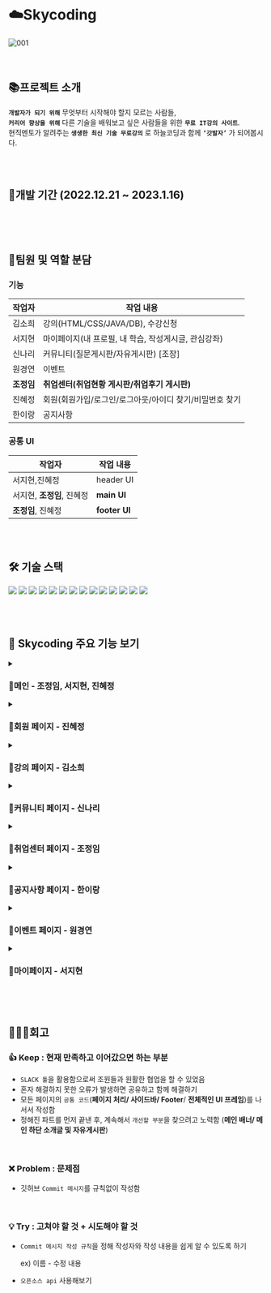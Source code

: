 # ☁️Skycoding
![001](https://user-images.githubusercontent.com/63274664/226303860-1c4a1f26-69f6-498d-b879-5b4d4328f384.png)  
<br><br>

## 📚프로젝트 소개
**`개발자가 되기 위해`** 무엇부터 시작해야 할지 모르는 사람들, <br>
**`커리어 향상을 위해`** 다른 기술을 배워보고 싶은 사람들을 위한 **`무료 IT강의 사이트`**.<br>
현직멘토가 알려주는 **`생생한 최신 기술 무료강의`** 로 하늘코딩과 함께 **`‘갓발자’`** 가 되어봅시다.

<br><br>

## 📅개발 기간  (2022.12.21 ~ 2023.1.16)
<br><br><br>

## 🐣팀원 및 역할 분담
### 기능

|작업자|작업 내용|
|------|---|
|김소희|강의(HTML/CSS/JAVA/DB), 수강신청  |
|서지현|마이페이지(내 프로필, 내 학습, 작성게시글, 관심강좌)  |
|신나리|커뮤니티(질문게시판/자유게시판) [조장]    |
|원경연 | 이벤트  |
|**조정임**|**취업센터(취업현황 게시판/취업후기 게시판)**    |
|진혜정|회원(회원가입/로그인/로그아웃/아이디 찾기/비밀번호 찾기  |
|한이랑|공지사항   |


### 공통 UI

|작업자|작업 내용|
|------|---|
|서지현,진혜정|header UI |
|서지현, **조정임**, 진혜정|**main UI**|
| **조정임**, 진혜정|**footer UI** |

<br><br>

## 🛠️ 기술 스택
<img src="https://img.shields.io/badge/html-E34F26?style=for-the-badge&logo=html5&logoColor=white"> <img src="https://img.shields.io/badge/JAVA-007396?style=for-the-badge&logo=java&logoColor=white"> <img src="https://img.shields.io/badge/javascript-F7DF1E?style=for-the-badge&logo=javascript&logoColor=black">
<img src="https://img.shields.io/badge/jquery-0769AD?style=for-the-badge&logo=jquery&logoColor=white"> <img src="https://img.shields.io/badge/css-1572B6?style=for-the-badge&logo=css3&logoColor=white">
<img src="https://img.shields.io/badge/bootstrap-7952B3?style=for-the-badge&logo=bootstrap&logoColor=white"> <img src="https://img.shields.io/badge/oracle-F80000?style=for-the-badge&logo=oracle&logoColor=white"> <img src="https://img.shields.io/badge/apache tomcat-F8DC75?style=for-the-badge&logo=apachetomcat&logoColor=white">
<img src="https://img.shields.io/badge/github-181717?style=for-the-badge&logo=github&logoColor=white"> <img src="https://img.shields.io/badge/slack-4A154B?style=for-the-badge&logo=slack&logoColor=white"> <img src="https://img.shields.io/badge/diagrams.net-F08705?style=for-the-badge&logo=diagrams.net&logoColor=white"> <img src="https://img.shields.io/badge/Eclipse IDE-2C2255?style=for-the-badge&logo=Eclipse IDE&logoColor=white"> 
<img src="https://img.shields.io/badge/erd cloud-EA4AAA?style=for-the-badge&logo=erd cloud&logoColor=white"> <img src="https://img.shields.io/badge/jsp-8BC0D0?style=for-the-badge&logo=jsp&logoColor=white">

<br><br>

## 🌠 Skycoding 주요 기능 보기
<details>
<summary><h3>🔹메인 - 조정임, 서지현, 진혜정</h3></summary>
<div markdown="1">
<img width="713" alt="image" src="https://github.com/cjoungi/cjoungi.github.io/assets/113075984/dd6f6091-1f19-4b55-aec6-37144ebb8b76">
</div>
</details>

<details>
<summary><h3>🔹회원 페이지 - 진혜정</h3></summary>
<div markdown="1">
<img width="713" alt="image" src="https://github.com/cjoungi/cjoungi.github.io/assets/113075984/a32de6ce-ab31-4188-aacf-37ba72dfc343">
  <img width="713" alt="image" src="https://github.com/cjoungi/skycoding/assets/113075984/168d5b0a-cb52-4775-8991-d0e802775be6">
</div>
</details>

<details>
<summary><h3>🔹강의 페이지 - 김소희</h3></summary>
<div markdown="1">
<img width="713" alt="image" src="https://github.com/cjoungi/skycoding/assets/113075984/46d4ead9-e3ac-4f15-b31e-70b7234d755b">
<img width="713" alt="image" src="https://github.com/cjoungi/skycoding/assets/113075984/b90205ca-253c-4d10-9e27-168a3084bcdb">
<img width="713" alt="image" src="https://github.com/cjoungi/skycoding/assets/113075984/7f404124-d742-4d2e-a14e-154efc885964">
</div>
</details>

<details>
<summary><h3>🔹커뮤니티 페이지 - 신나리</h3></summary>
<div markdown="1">
<img width="713" alt="image" src="https://github.com/cjoungi/skycoding/assets/113075984/c378cb01-a841-4325-a7a0-a2d5a9dfb886">
<img width="713" alt="image" src="https://github.com/cjoungi/skycoding/assets/113075984/695dbf32-2ac9-4fe0-a8c2-2d843bede8a3">
<img width="713" alt="image" src="https://github.com/cjoungi/skycoding/assets/113075984/15bbf14c-2edd-488a-8714-8b651f6eb658">
</div>
</details>

<details>
<summary><h3>🔹취업센터 페이지 - 조정임</h3></summary>
<div markdown="1">
<h4>취업현황</h4>
<img width="713" alt="image" src="https://github.com/cjoungi/skycoding/assets/113075984/359fd865-0b1f-40d3-8fc6-a4da900abbb5">
<img width="713" alt="image" src="https://github.com/cjoungi/skycoding/assets/113075984/82dae22a-ca40-4782-86de-b78acad5b7dc">
<img width="713" alt="image" src="https://github.com/cjoungi/skycoding/assets/113075984/0efc382f-9b94-4994-8ebb-b01eca9d388d">
<h4>취업후기</h4>  
<img width="713" alt="image" src="https://github.com/cjoungi/skycoding/assets/113075984/bb51be77-dc44-4daa-8c8e-8a2b3056d101">
<img width="713" alt="image" src="https://github.com/cjoungi/skycoding/assets/113075984/e175b7a1-96c7-48f8-81f4-8c5cfa39f3ce">
<img width="713" alt="image" src="https://github.com/cjoungi/skycoding/assets/113075984/1d7b4a19-c66b-4606-bad4-c1c41225836f">
</div>
</details>

<details>
<summary><h3>🔹공지사항 페이지 - 한이랑</h3></summary>
<div markdown="1">
<img width="713" alt="image" src="https://github.com/cjoungi/skycoding/assets/113075984/4b8db0df-0803-4d7b-8968-75152299a023">
<img width="713" alt="image" src="https://github.com/cjoungi/skycoding/assets/113075984/479abd22-1dbb-4bd0-8744-bfd284657f12">
<img width="713" alt="image" src="https://github.com/cjoungi/skycoding/assets/113075984/e05a1dff-8891-47f1-abee-ca50281375da">
</div>
</details>

<details>
<summary><h3>🔹이벤트 페이지 - 원경연</h3></summary>
<div markdown="1">
<img width="713" alt="image" src="https://github.com/cjoungi/skycoding/assets/113075984/3370230a-5a30-41ae-a28b-9948291578ca">
<img width="713" alt="image" src="https://github.com/cjoungi/skycoding/assets/113075984/0eb025c7-df22-4d1e-8158-c1077322841e">
<img width="713" alt="image" src="https://github.com/cjoungi/skycoding/assets/113075984/4d491bd9-9ce6-4a7d-b949-386feee726ef">
</div>
</details>

<details>
<summary><h3>🔹마이페이지 - 서지현</h3></summary>
<div markdown="1">
<img width="713" alt="image" src="https://github.com/cjoungi/skycoding/assets/113075984/60f32a4f-44ed-470d-9b93-8deb402bfa0f">
<img width="713" alt="image" src="https://github.com/cjoungi/skycoding/assets/113075984/cd2618cb-42d3-4d5d-a49b-5573ec40fbf8">
<img width="713" alt="image" src="https://github.com/cjoungi/skycoding/assets/113075984/754a875d-43bd-4768-9b79-969f34cde5f5">
</div>
</details>

<br><br>

## 👩🏻‍💻회고
### 👍 Keep : 현재 만족하고 이어갔으면 하는 부분

- `SLACK 툴`을 활용함으로써 조원들과 원활한 협업을 할 수 있었음
- 혼자 해결하지 못한 오류가 발생하면 공유하고 함께 해결하기
- 모든 페이지의 `공통 코드`(**페이지 처리/ 사이드바/ Footer**/ **전체적인 UI 프레임**)를 나서서 작성함
- 정해진 파트를 먼저 끝낸 후, 계속해서 `개선할 부분`을 찾으려고 노력함
    (**메인 배너/ 메인 하단 소개글 및 자유게시판**)

<br>

### ❌ Problem : 문제점

- 깃허브 `Commit 메시지`를 규칙없이 작성함

<br>

### 💡 Try : 고쳐야 할 것 + 시도해야 할 것

- `Commit 메시지 작성 규칙`을 정해 작성자와 작성 내용을 쉽게 알 수 있도록 하기
    
    ex) 이름 - 수정 내용
    
- `오픈소스 api` 사용해보기
